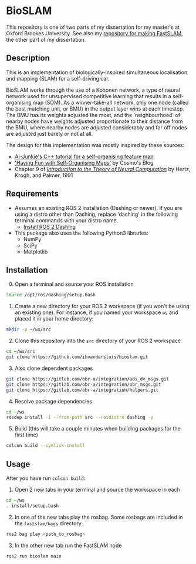 # BioSLAM

This repository is one of two parts of my dissertation for my master's at Oxford Brookes University. See also my [repository for making FastSLAM](https://github.com/ibvandersluis/fastslam), the other part of my dissertation.

## Description

This is an implementation of biologically-inspired simultaneous localisation and mapping (SLAM) for a self-driving car.

BioSLAM works through the use of a Kohonen network, a type of neural network used for unsupervised competitive learning that results in a self-organising map (SOM). As a winner-take-all network, only one node (called the best matching unit, or BMU) in the output layer wins at each timestep. The BMU has its weights adjusted the most, and the 'neighbourhood' of nearby nodes have weights adjusted proportionate to their distance from the BMU, where nearby nodes are adjusted considerably and far off nodes are adjusted just barely or not at all.

The design for this implementation was mostly inspired by these sources:
- [AI-Junkie's C++ tutorial for a self-organising feature map](http://www.ai-junkie.com/ann/som/som1.html)
- ['Having Fun with Self-Organising Maps'](https://tcosmo.github.io/2017/07/27/fun-with-som.html) by Cosmo's Blog
- Chapter 9 of [_Introduction to the Theory of Neural Computation_](https://www.amazon.co.uk/Introduction-Computation-Institute-Sciences-Complexity/dp/0201515601) by Hertz, Krogh, and Palmer, 1991

## Requirements

- Assumes an existing ROS 2 installation (Dashing or newer). If you are using a distro other than Dashing, replace 'dashing' in the following terminal commands with your distro name.
    - [Install ROS 2 Dashing](https://index.ros.org/doc/ros2/Installation/Dashing/)
- This package also uses the following Python3 libraries:
    - NumPy
    - SciPy
    - Matplotlib

## Installation

0. Open a terminal and source your ROS installation

```bash
source /opt/ros/dashing/setup.bash
```

1. Create a new directory for your ROS 2 workspace (if you won't be using an existing one). For instance, if you named your workspace `ws` and placed it in your home directory:

```bash
mkdir -p ~/ws/src
```

2. Clone this repository into the `src` directory of your ROS 2 workspace

```bash
cd ~/ws/src
git clone https://github.com/ibvandersluis/bioslam.git
```

3. Also clone dependent packages

```bash
git clone https://gitlab.com/obr-a/integration/ads_dv_msgs.git
git clone https://gitlab.com/obr-a/integration/obr_msgs.git
git clone https://gitlab.com/obr-a/integration/helpers.git
```

4. Resolve package dependencies

```bash
cd ~/ws
rosdep install -i --from-path src --rosdistro dashing -y
```

5. Build (this will take a couple minutes when building packages for the first time)

```bash
colcon build --symlink-install
```

## Usage

After you have run `colcon build`:
1. Open 2 new tabs in your terminal and source the workspace in each

```bash
cd ~/ws
. install/setup.bash
```

2. In one of the new tabs play the rosbag. Some rosbags are included in the `fastslam/bags` directory

```bash
ros2 bag play <path_to_rosbag>
```

3. In the other new tab run the FastSLAM node

```bash
ros2 run bioslam main
```